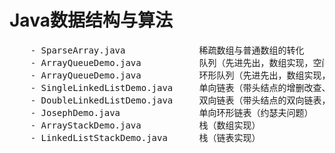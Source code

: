 # Java数据结构与算法

<pre>
    - SparseArray.java	            稀疏数组与普通数组的转化
    - ArrayQueueDemo.java           队列（先进先出，数组实现，空间只能使用一次）
    - ArrayQueueDemo.java           环形队列（先进先出，数组实现，循环使用空间）
    - SingleLinkedListDemo.java     单向链表（带头结点的增删改查、倒数第n个节点、链表翻转、从尾到头打印、合并有序单链表；案例：水浒传排名）
    - DoubleLinkedListDemo.java     双向链表（带头结点的双向链表，增删改查）
    - JosephDemo.java               单向环形链表（约瑟夫问题）
    - ArrayStackDemo.java           栈（数组实现）
    - LinkedListStackDemo.java      栈（链表实现）
</pre>





